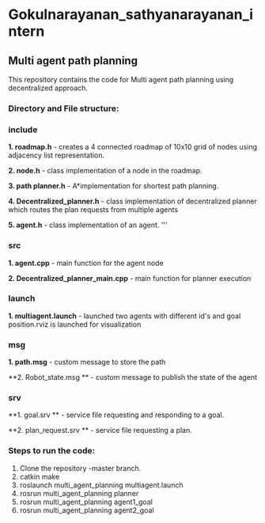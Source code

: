 # Gokulnarayanan_sathyanarayanan_intern
## Multi agent path planning
This repository contains the code for Multi agent path planning using decentralized approach.

### Directory and File structure:
### include

  **1. roadmap.h**               - creates a 4 connected roadmap of 10x10 grid of nodes using adjacency list representation.
  
  **2. node.h**                 - class implementation of a node in the roadmap.
  
  **3. path planner.h**          - A*implementation for shortest path planning.
  
  **4. Decentralized_planner.h** - class implementation of decentralized planner which routes the plan requests from multiple agents
  
  **5. agent.h**                 - class implementation of an agent. '''
  
### src

  **1. agent.cpp**                     - main function for the agent node 
  
  **2. Decentralized_planner_main.cpp** - main function for planner execution  
 
### launch

  **1. multiagent.launch** - launched two agents with different id's and goal position.rviz is launched for visualization

###  msg

   **1. path.msg** -  custom message to store the path
   
   **2. Robot_state.msg ** - custom message to publish the state of the agent
    
### srv

   **1. goal.srv ** - service file requesting and responding to a goal.
   
   **2. plan_request.srv ** - service file requesting a plan.
                       

### Steps to run the code:
1. Clone the repository -master branch.
2. catkin make
3. roslaunch multi_agent_planning multiagent.launch 
4. rosrun multi_agent_planning planner 
5. rosrun multi_agent_planning agent1_goal
6. rosrun multi_agent_planning agent2_goal
